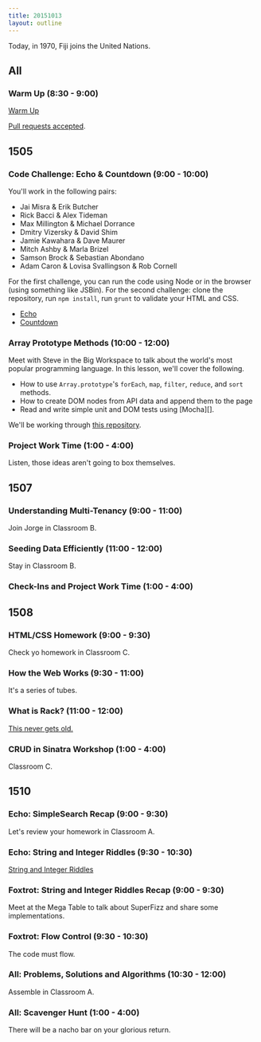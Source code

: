 ```yaml
---
title: 20151013
layout: outline
---
```


Today, in 1970, Fiji joins the United Nations.

## All

### Warm Up (8:30 - 9:00)

[Warm Up](https://thewarmup.herokuapp.com)

[Pull requests accepted](https://github.com/mikedao/the-warm-up).


## 1505

### Code Challenge: Echo & Countdown (9:00 - 10:00)

You'll work in the following pairs:

* Jai Misra & Erik Butcher
* Rick Bacci & Alex Tideman
* Max Millington & Michael Dorrance
* Dmitry Vizersky & David Shim
* Jamie Kawahara & Dave Maurer
* Mitch Ashby & Marla Brizel
* Samson Brock & Sebastian Abondano
* Adam Caron & Lovisa Svallingson & Rob Cornell

For the first challenge, you can run the code using Node or in the browser (using something like JSBin). For the second challenge: clone the repository, run `npm install`, run `grunt` to validate your HTML and CSS.

* [Echo](https://github.com/turingschool/challenges/blob/master/echo.markdown)
* [Countdown](https://github.com/turingschool-examples/countdown)

### Array Prototype Methods (10:00 - 12:00)

Meet with Steve in the Big Workspace to talk about the world's most popular programming language. In this lesson, we'll cover the following.

* How to use `Array.prototype`'s `forEach`, `map`, `filter`, `reduce`, and `sort` methods.
* How to create DOM nodes from API data and append them to the page
* Read and write simple unit and DOM tests using [Mocha][].

We'll be working through [this repository](https://github.com/turingschool-examples/array-prototype-methods).

### Project Work Time (1:00 - 4:00)

Listen, those ideas aren't going to box themselves.

## 1507

### Understanding Multi-Tenancy (9:00 - 11:00)

Join Jorge in Classroom B.

### Seeding Data Efficiently (11:00 - 12:00)

Stay in Classroom B.

### Check-Ins and Project Work Time (1:00 - 4:00)


## 1508

### HTML/CSS Homework (9:00 - 9:30)

Check yo homework in Classroom C.

### How the Web Works (9:30 - 11:00)

It's a series of tubes.

### What is Rack? (11:00 - 12:00)

[This never gets old.](https://www.youtube.com/watch?v=HEXWRTEbj1I)

### CRUD in Sinatra Workshop (1:00 - 4:00)

Classroom C.


## 1510

### Echo: SimpleSearch Recap (9:00 - 9:30)

Let's review your homework in Classroom A.

### Echo: String and Integer Riddles (9:30 - 10:30)

[String and Integer Riddles](https://github.com/turingschool/challenges/blob/master/string-and-integer-riddles.markdown)

### Foxtrot: String and Integer Riddles Recap (9:00 - 9:30)

Meet at the Mega Table to talk about SuperFizz and share some implementations.

### Foxtrot: Flow Control (9:30 - 10:30)

The code must flow.

### All: Problems, Solutions and Algorithms (10:30 - 12:00)

Assemble in Classroom A.

### All: Scavenger Hunt (1:00 - 4:00)

There will be a nacho bar on your glorious return.

